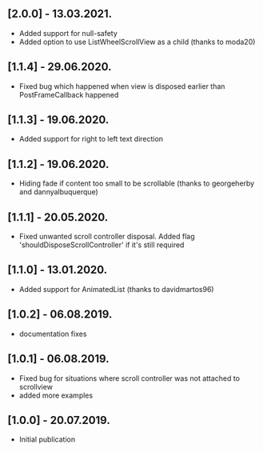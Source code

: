 ## [2.0.0] - 13.03.2021.

* Added support for null-safety
* Added option to use ListWheelScrollView as a child (thanks to moda20)

## [1.1.4] - 29.06.2020.

* Fixed bug which happened when view is disposed earlier than PostFrameCallback happened

## [1.1.3] - 19.06.2020.

* Added support for right to left text direction

## [1.1.2] - 19.06.2020.

* Hiding fade if content too small to be scrollable (thanks to georgeherby and dannyalbuquerque)

## [1.1.1] - 20.05.2020.

* Fixed unwanted scroll controller disposal. Added flag 'shouldDisposeScrollController' if it's still required 

## [1.1.0] - 13.01.2020.

* Added support for AnimatedList (thanks to davidmartos96)

## [1.0.2] - 06.08.2019.

* documentation fixes

## [1.0.1] - 06.08.2019.

* Fixed bug for situations where scroll controller was not attached to scrollview
* added more examples

## [1.0.0] - 20.07.2019.

* Initial publication
